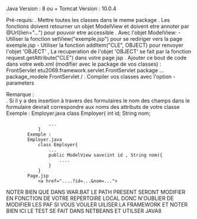 Java Version : 8 ou +
Tomcat Version : 10.0.4

Pré-requis:
    . Mettre toutes les classes dans le meme package
    . Les fonctions doivent retourner un objet ModelView et doivent etre annoter par @Url(lien="...") pour pouvoir etre accessible
    . Avec l'objet ModelView:
        - Utiliser la fonction setView("exemple.jsp") pour se rediriger vers la page exemple.jsp
        - Utiliser la fonction addItem("CLE", OBJECT) pour renvoyer l'objet 'OBJECT' , La recuperation de l'objet 'OBJECT' se fait par la fonction request.getAttribute("CLE") dans votre page jsp
    . Ajouter ce bout de code dans votre web.xml (modifier <param-value> avec le package de vos classes) :
        <servlet>   
            <servlet-name>FrontServlet</servlet-name>
            <servlet-class>etu2069.framework.servlet.FrontServlet</servlet-class>
            <init-param>
            <param-name>package</param-name>
            <param-value> ... </param-value>
            <description>package_modele</description>
            </init-param>
        </servlet>
        <servlet-mapping>
            <servlet-name>FrontServlet</servlet-name>
            <url-pattern>/</url-pattern>
        </servlet-mapping>
    . Compiler vos classes avec l'option -parameters

Remarque :            
    . Si il y a des insertion à travers des formulaires le nom des champs dans le formulaire devrait correspondre aux noms des attributs de votre classe
        Exemple :
            Employer.java
                class Employer{
                    int id;
                    String nom;

                    ...
                }
            Exemple :
            Employer.java
                class Employer{
                    ...
                    public ModelView save(int id , String nom){
                        ....
                    }
                }
            Page.jsp
                <a href="....?id=...&nom=...">

NOTER BIEN QUE DANS WAR.BAT LE PATH PRESENT SERONT MODIFIER EN FONCTION DE VOTRE REPERTOIRE LOCAL DONC N'OUBLIER DE MODIFIER LES PAF SI VOUS VOULER UILISER LA FRAMEWORK
ET NOTER BIEN ICI LE TEST SE FAIT DANS NETBEANS ET UTILSER JAVA8

